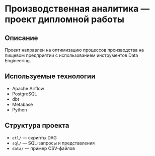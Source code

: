 
# Производственная аналитика — проект дипломной работы

## Описание
Проект направлен на оптимизацию процессов производства на пищевом предприятии с использованием инструментов Data Engineering.

## Используемые технологии
- Apache Airflow
- PostgreSQL
- dbt
- Metabase
- Python

## Структура проекта
- `etl/` — скрипты DAG
- `sql/` — SQL-запросы и представления
- `data/` — пример CSV-файлов
